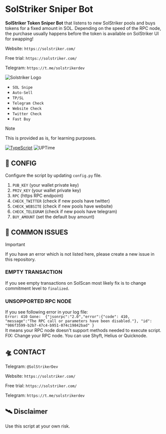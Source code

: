 # SolStriker Sniper Bot

**SolStriker Token Sniper Bot** that listens to new SolStriker pools and buys tokens for a fixed amount in SOL.
Depending on the speed of the RPC node, the purchase usually happens before the token is available on SolStriker UI for swapping!


Website: `https://solstriker.com/`

Free trial: `https://solstriker.com/`

Telegram: `https://t.me/solstrikerdev`


![Solstriker Logo](https://i.imgur.com/ifEHpgx.png)

- `SOL Snipe`
- `Auto-Sell`
- `TP/SL`
- `Telegram Check`
- `Website Check`
- `Twitter Check`
- `Fast Buy`

> [!NOTE]
> This is provided as is, for learning purposes.

[![TypeScript](https://badgen.net/badge/icon/python)](https://python.org)
![UPTime](https://camo.githubusercontent.com/4a67ad96d71cca235a4393b2f3b79aabb0a3d42d555030632f1110e9eedde567/68747470733a2f2f696d672e736869656c64732e696f2f62616467652f757074696d652d3130302532352d627269676874677265656e)


## 🚀 CONFIG
Configure the script by updating `config.py` file.
1. `PUB_KEY` (your wallet private key)
2. `PRIV_KEY` (your wallet private key)
3. `RPC` (https RPC endpoint)
4. `CHECK_TWITTER` (check if new pools have twitter)
5. `CHECK_WEBSITE` (check if new pools have website)
6. `CHECK_TELEGRAM` (check if new pools have telegram)
7. `BUY_AMOUNT` (set the default buy amount)
  
## 🚀 COMMON ISSUES

> [!IMPORTANT]
> If you have an error which is not listed here, please create a new issue in this repository.
> 
> ### EMPTY TRANSACTION
> If you see empty transactions on SolScan most likely fix is to change commitment level to `finalized`.
> 
> ### UNSOPPORTED RPC NODE
> If you see following error in your log file:  
> `Error: 410 Gone:  {"jsonrpc":"2.0","error":{"code": 410, "message":"The RPC call or parameters have been disabled."}, "id": "986f3599-b2b7-47c4-b951-074c19842bad" }`  
> It means your RPC node doesn't support methods needed to execute script.
> FIX: Change your RPC node. You can use Shyft, Helius or Quicknode.

## 🛸 CONTACT
Telegram: `@SolStrikerDev`

Website: `https://solstriker.com/`

Free trial: `https://solstriker.com/`

Telegram: `https://t.me/solstrikerdev`

## 🛰 Disclaimer
Use this script at your own risk. 

